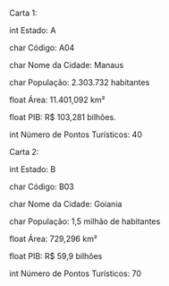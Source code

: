 Carta 1:

int Estado: A

char Código: A04

char Nome da Cidade: Manaus

char População: 2.303.732 habitantes

float Área: 11.401,092 km²

float PIB: R$ 103,281 bilhões.

int Número de Pontos Turísticos: 40





Carta 2:

int Estado: B

char Código: B03

char Nome da Cidade: Goiania

char População: 1,5 milhão de habitantes

float Área: 729,296 km²

float PIB: R$ 59,9 bilhões

int Número de Pontos Turísticos: 70
